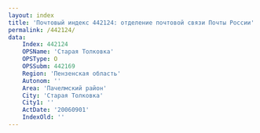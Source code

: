 ```yaml
---
layout: index
title: 'Почтовый индекс 442124: отделение почтовой связи Почты России'
permalink: /442124/
data:
    Index: 442124
    OPSName: 'Старая Толковка'
    OPSType: О
    OPSSubm: 442169
    Region: 'Пензенская область'
    Autonom: ''
    Area: 'Пачелмский район'
    City: 'Старая Толковка'
    City1: ''
    ActDate: '20060901'
    IndexOld: ''
---
```

